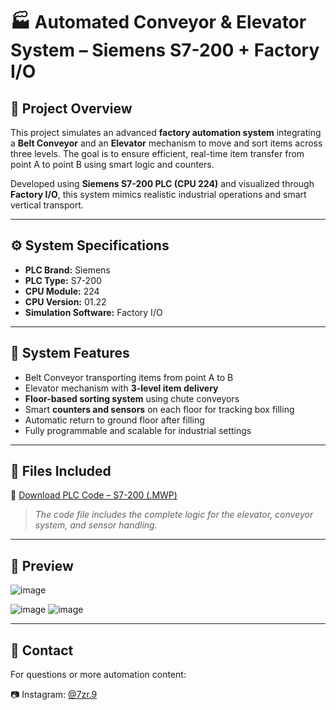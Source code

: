 # 🏭 Automated Conveyor & Elevator System – Siemens S7-200 + Factory I/O

## 🧾 Project Overview

This project simulates an advanced **factory automation system** integrating a **Belt Conveyor** and an **Elevator** mechanism to move and sort items across three levels. The goal is to ensure efficient, real-time item transfer from point A to point B using smart logic and counters.

Developed using **Siemens S7-200 PLC (CPU 224)** and visualized through **Factory I/O**, this system mimics realistic industrial operations and smart vertical transport.

---

## ⚙️ System Specifications

- **PLC Brand:** Siemens  
- **PLC Type:** S7-200  
- **CPU Module:** 224  
- **CPU Version:** 01.22  
- **Simulation Software:** Factory I/O  

---

## 🚀 System Features

- Belt Conveyor transporting items from point A to B  
- Elevator mechanism with **3-level item delivery**  
- **Floor-based sorting system** using chute conveyors  
- Smart **counters and sensors** on each floor for tracking box filling  
- Automatic return to ground floor after filling  
- Fully programmable and scalable for industrial settings

---

## 📂 Files Included

🔗 [Download PLC Code – S7-200 (.MWP)](https://drive.google.com/file/d/1veMbIGad-AxXT_aW0vI5x6OPz_DEkX8T/view?usp=drive_link)

> *The code file includes the complete logic for the elevator, conveyor system, and sensor handling.*

---

## 📸 Preview

![image](https://github.com/user-attachments/assets/4b6d58f8-4a3d-4415-92dc-b1af5e7c1941)

![image](https://github.com/user-attachments/assets/2fd7fb74-a055-4e37-8d91-677bc5e315a4)
![image](https://github.com/user-attachments/assets/0e9d8134-708b-44dc-a581-3c87a741ad3d)


---

## 📱 Contact

For questions or more automation content:

📷 Instagram: [@7zr.9](https://www.instagram.com/7zr.9?igsh=NWc4eTY0amx6bXpn)




